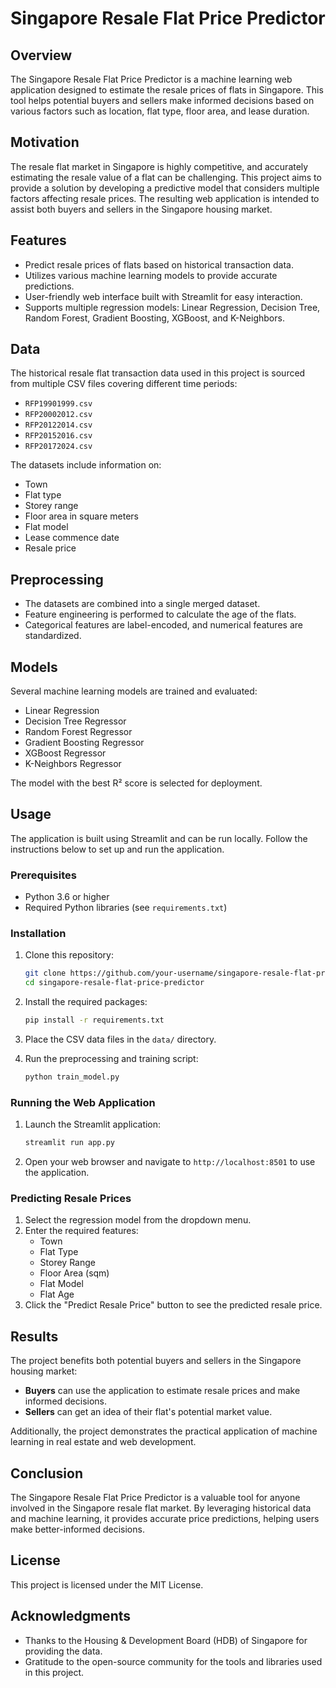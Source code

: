 # Singapore Resale Flat Price Predictor

## Overview
The Singapore Resale Flat Price Predictor is a machine learning web application designed to estimate the resale prices of flats in Singapore. This tool helps potential buyers and sellers make informed decisions based on various factors such as location, flat type, floor area, and lease duration.

## Motivation
The resale flat market in Singapore is highly competitive, and accurately estimating the resale value of a flat can be challenging. This project aims to provide a solution by developing a predictive model that considers multiple factors affecting resale prices. The resulting web application is intended to assist both buyers and sellers in the Singapore housing market.

## Features
- Predict resale prices of flats based on historical transaction data.
- Utilizes various machine learning models to provide accurate predictions.
- User-friendly web interface built with Streamlit for easy interaction.
- Supports multiple regression models: Linear Regression, Decision Tree, Random Forest, Gradient Boosting, XGBoost, and K-Neighbors.

## Data
The historical resale flat transaction data used in this project is sourced from multiple CSV files covering different time periods:
- `RFP19901999.csv`
- `RFP20002012.csv`
- `RFP20122014.csv`
- `RFP20152016.csv`
- `RFP20172024.csv`

The datasets include information on:
- Town
- Flat type
- Storey range
- Floor area in square meters
- Flat model
- Lease commence date
- Resale price

## Preprocessing
- The datasets are combined into a single merged dataset.
- Feature engineering is performed to calculate the age of the flats.
- Categorical features are label-encoded, and numerical features are standardized.

## Models
Several machine learning models are trained and evaluated:
- Linear Regression
- Decision Tree Regressor
- Random Forest Regressor
- Gradient Boosting Regressor
- XGBoost Regressor
- K-Neighbors Regressor

The model with the best R² score is selected for deployment.

## Usage
The application is built using Streamlit and can be run locally. Follow the instructions below to set up and run the application.

### Prerequisites
- Python 3.6 or higher
- Required Python libraries (see `requirements.txt`)

### Installation
1. Clone this repository:
    ```bash
    git clone https://github.com/your-username/singapore-resale-flat-price-predictor.git
    cd singapore-resale-flat-price-predictor
    ```

2. Install the required packages:
    ```bash
    pip install -r requirements.txt
    ```

3. Place the CSV data files in the `data/` directory.

4. Run the preprocessing and training script:
    ```bash
    python train_model.py
    ```

### Running the Web Application
1. Launch the Streamlit application:
    ```bash
    streamlit run app.py
    ```

2. Open your web browser and navigate to `http://localhost:8501` to use the application.

### Predicting Resale Prices
1. Select the regression model from the dropdown menu.
2. Enter the required features:
   - Town
   - Flat Type
   - Storey Range
   - Floor Area (sqm)
   - Flat Model
   - Flat Age
3. Click the "Predict Resale Price" button to see the predicted resale price.

## Results
The project benefits both potential buyers and sellers in the Singapore housing market:
- **Buyers** can use the application to estimate resale prices and make informed decisions.
- **Sellers** can get an idea of their flat's potential market value.

Additionally, the project demonstrates the practical application of machine learning in real estate and web development.

## Conclusion
The Singapore Resale Flat Price Predictor is a valuable tool for anyone involved in the Singapore resale flat market. By leveraging historical data and machine learning, it provides accurate price predictions, helping users make better-informed decisions.

## License
This project is licensed under the MIT License.

## Acknowledgments
- Thanks to the Housing & Development Board (HDB) of Singapore for providing the data.
- Gratitude to the open-source community for the tools and libraries used in this project.
